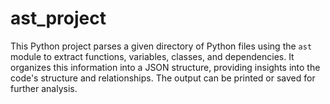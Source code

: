 # ast_project
This Python project parses a given directory of Python files using the `ast` module to extract functions, variables, classes, and dependencies. It organizes this information into a JSON structure, providing insights into the code's structure and relationships. The output can be printed or saved for further analysis.
